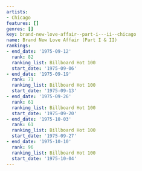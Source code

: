 ```yaml
---
artists:
- Chicago
features: []
genres: []
key: brand-new-love-affair--part-i---ii--chicago
name: Brand New Love Affair (Part I & II)
rankings:
- end_date: '1975-09-12'
  rank: 82
  ranking_list: Billboard Hot 100
  start_date: '1975-09-06'
- end_date: '1975-09-19'
  rank: 71
  ranking_list: Billboard Hot 100
  start_date: '1975-09-13'
- end_date: '1975-09-26'
  rank: 61
  ranking_list: Billboard Hot 100
  start_date: '1975-09-20'
- end_date: '1975-10-03'
  rank: 61
  ranking_list: Billboard Hot 100
  start_date: '1975-09-27'
- end_date: '1975-10-10'
  rank: 96
  ranking_list: Billboard Hot 100
  start_date: '1975-10-04'
---
```


